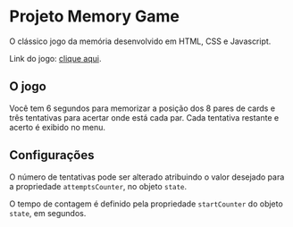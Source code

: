 # Projeto Memory Game
O clássico jogo da memória desenvolvido em HTML, CSS e Javascript.

Link do jogo: [clique aqui]().

## O jogo

Você tem 6 segundos para memorizar a posição dos 8 pares de cards e três tentativas para acertar onde está cada par. Cada tentativa restante e acerto é exibido no menu. 

## Configurações

O número de tentativas pode ser alterado atribuindo o valor desejado para a propriedade `attemptsCounter`, no objeto `state`.

O tempo de contagem é definido pela propriedade `startCounter` do objeto `state`, em segundos.








